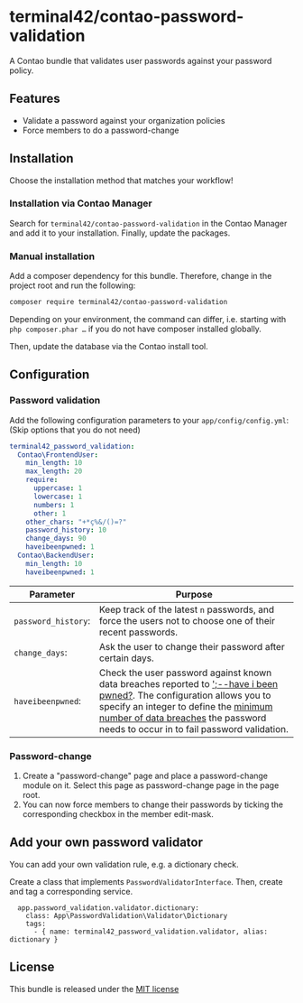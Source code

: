 terminal42/contao-password-validation
=====================================

A Contao bundle that validates user passwords against your password policy.


## Features

- Validate a password against your organization policies
- Force members to do a password-change


## Installation

Choose the installation method that matches your workflow!


### Installation via Contao Manager

Search for `terminal42/contao-password-validation` in the Contao Manager and add it to your installation. Finally,
update the packages.

### Manual installation

Add a composer dependency for this bundle. Therefore, change in the project root and run the following:

```bash
composer require terminal42/contao-password-validation
```

Depending on your environment, the command can differ, i.e. starting with `php composer.phar …` if you do not have 
composer installed globally.

Then, update the database via the Contao install tool.


## Configuration

### Password validation

Add the following configuration parameters to your `app/config/config.yml`:  
(Skip options that you do not need)

```yml
terminal42_password_validation:
  Contao\FrontendUser:
    min_length: 10
    max_length: 20
    require:
      uppercase: 1
      lowercase: 1
      numbers: 1
      other: 1
    other_chars: "+*ç%&/()=?"
    password_history: 10
    change_days: 90
    haveibeenpwned: 1
  Contao\BackendUser:
    min_length: 10
    haveibeenpwned: 1
```

Parameter | Purpose
--------- | -------
`password_history`: | Keep track of the latest `n` passwords, and force the users not to choose one of their recent passwords.
`change_days`: | Ask the user to change their password after certain days.
`haveibeenpwned`: | Check the user password against known data breaches reported to [';--have i been pwned?](https://haveibeenpwned.com/). The configuration allows you to specify an integer to define the [minimum number of data breaches](https://haveibeenpwned.com/API/v3#SearchingPwnedPasswordsByRange) the password needs to occur in to fail password validation.

### Password-change

1. Create a "password-change" page and place a password-change module on it. Select this page as password-change page in
the page root.
2. You can now force members to change their passwords by ticking the corresponding checkbox in the member edit-mask.

## Add your own password validator

You can add your own validation rule, e.g. a dictionary check.

Create a class that implements `PasswordValidatorInterface`. Then, create and tag a corresponding service.

```
  app.password_validation.validator.dictionary:
    class: App\PasswordValidation\Validator\Dictionary
    tags:
      - { name: terminal42_password_validation.validator, alias: dictionary }
```


## License

This bundle is released under the [MIT license](LICENSE)

